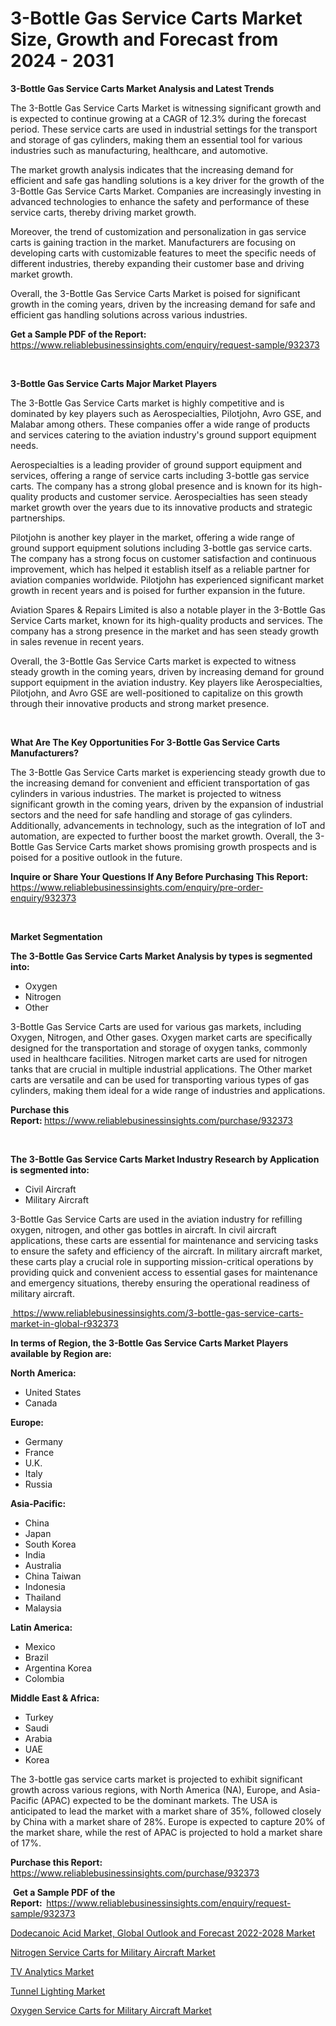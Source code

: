 <p><h1>3-Bottle Gas Service Carts Market Size, Growth and Forecast from 2024 - 2031</h1></p><p><strong>3-Bottle Gas Service Carts Market Analysis and Latest Trends</strong></p>
<p><p>The 3-Bottle Gas Service Carts Market is witnessing significant growth and is expected to continue growing at a CAGR of 12.3% during the forecast period. These service carts are used in industrial settings for the transport and storage of gas cylinders, making them an essential tool for various industries such as manufacturing, healthcare, and automotive.</p><p>The market growth analysis indicates that the increasing demand for efficient and safe gas handling solutions is a key driver for the growth of the 3-Bottle Gas Service Carts Market. Companies are increasingly investing in advanced technologies to enhance the safety and performance of these service carts, thereby driving market growth.</p><p>Moreover, the trend of customization and personalization in gas service carts is gaining traction in the market. Manufacturers are focusing on developing carts with customizable features to meet the specific needs of different industries, thereby expanding their customer base and driving market growth.</p><p>Overall, the 3-Bottle Gas Service Carts Market is poised for significant growth in the coming years, driven by the increasing demand for safe and efficient gas handling solutions across various industries.</p></p>
<p><strong>Get a Sample PDF of the Report:&nbsp;</strong> <a href="https://www.reliablebusinessinsights.com/enquiry/request-sample/932373">https://www.reliablebusinessinsights.com/enquiry/request-sample/932373</a></p>
<p>&nbsp;</p>
<p><strong>3-Bottle Gas Service Carts Major Market Players</strong></p>
<p><p>The 3-Bottle Gas Service Carts market is highly competitive and is dominated by key players such as Aerospecialties, Pilotjohn, Avro GSE, and Malabar among others. These companies offer a wide range of products and services catering to the aviation industry's ground support equipment needs.</p><p>Aerospecialties is a leading provider of ground support equipment and services, offering a range of service carts including 3-bottle gas service carts. The company has a strong global presence and is known for its high-quality products and customer service. Aerospecialties has seen steady market growth over the years due to its innovative products and strategic partnerships.</p><p>Pilotjohn is another key player in the market, offering a wide range of ground support equipment solutions including 3-bottle gas service carts. The company has a strong focus on customer satisfaction and continuous improvement, which has helped it establish itself as a reliable partner for aviation companies worldwide. Pilotjohn has experienced significant market growth in recent years and is poised for further expansion in the future.</p><p>Aviation Spares & Repairs Limited is also a notable player in the 3-Bottle Gas Service Carts market, known for its high-quality products and services. The company has a strong presence in the market and has seen steady growth in sales revenue in recent years.</p><p>Overall, the 3-Bottle Gas Service Carts market is expected to witness steady growth in the coming years, driven by increasing demand for ground support equipment in the aviation industry. Key players like Aerospecialties, Pilotjohn, and Avro GSE are well-positioned to capitalize on this growth through their innovative products and strong market presence.</p></p>
<p>&nbsp;</p>
<p><strong>What Are The Key Opportunities For 3-Bottle Gas Service Carts Manufacturers?</strong></p>
<p><p>The 3-Bottle Gas Service Carts market is experiencing steady growth due to the increasing demand for convenient and efficient transportation of gas cylinders in various industries. The market is projected to witness significant growth in the coming years, driven by the expansion of industrial sectors and the need for safe handling and storage of gas cylinders. Additionally, advancements in technology, such as the integration of IoT and automation, are expected to further boost the market growth. Overall, the 3-Bottle Gas Service Carts market shows promising growth prospects and is poised for a positive outlook in the future.</p></p>
<p><strong>Inquire or Share Your Questions If Any Before Purchasing This Report:</strong> <a href="https://www.reliablebusinessinsights.com/enquiry/pre-order-enquiry/932373">https://www.reliablebusinessinsights.com/enquiry/pre-order-enquiry/932373</a></p>
<p>&nbsp;</p>
<p><strong>Market Segmentation</strong></p>
<p><strong>The 3-Bottle Gas Service Carts Market Analysis by types is segmented into:</strong></p>
<p><ul><li>Oxygen</li><li>Nitrogen</li><li>Other</li></ul></p>
<p><p>3-Bottle Gas Service Carts are used for various gas markets, including Oxygen, Nitrogen, and Other gases. Oxygen market carts are specifically designed for the transportation and storage of oxygen tanks, commonly used in healthcare facilities. Nitrogen market carts are used for nitrogen tanks that are crucial in multiple industrial applications. The Other market carts are versatile and can be used for transporting various types of gas cylinders, making them ideal for a wide range of industries and applications.</p></p>
<p><strong>Purchase this Report:&nbsp;</strong><a href="https://www.reliablebusinessinsights.com/purchase/932373">https://www.reliablebusinessinsights.com/purchase/932373</a></p>
<p>&nbsp;</p>
<p><strong>The 3-Bottle Gas Service Carts Market Industry Research by Application is segmented into:</strong></p>
<p><ul><li>Civil Aircraft</li><li>Military Aircraft</li></ul></p>
<p><p>3-Bottle Gas Service Carts are used in the aviation industry for refilling oxygen, nitrogen, and other gas bottles in aircraft. In civil aircraft applications, these carts are essential for maintenance and servicing tasks to ensure the safety and efficiency of the aircraft. In military aircraft market, these carts play a crucial role in supporting mission-critical operations by providing quick and convenient access to essential gases for maintenance and emergency situations, thereby ensuring the operational readiness of military aircraft.</p></p>
<p><a href="https://www.reliablebusinessinsights.com/3-bottle-gas-service-carts-market-in-global-r932373">&nbsp;https://www.reliablebusinessinsights.com/3-bottle-gas-service-carts-market-in-global-r932373</a></p>
<p><strong>In terms of Region, the 3-Bottle Gas Service Carts Market Players available by Region are:</strong></p>
<p>
    <p> <strong> North America: </strong>
        <ul>
            <li>United States</li>
            <li>Canada</li>
        </ul>
        </p> 
    <p> <strong> Europe: </strong>
        <ul>
            <li>Germany</li>
            <li>France</li>
            <li>U.K.</li>
            <li>Italy</li>
            <li>Russia</li>
        </ul>
        </p> 
    <p> <strong> Asia-Pacific: </strong>
        <ul>
            <li>China</li>
            <li>Japan</li>
            <li>South Korea</li>
            <li>India</li>
            <li>Australia</li>
            <li>China Taiwan</li>
            <li>Indonesia</li>
            <li>Thailand</li>
            <li>Malaysia</li>
        </ul>
        </p> 
    <p> <strong> Latin America: </strong>
        <ul>
            <li>Mexico</li>
            <li>Brazil</li>
            <li>Argentina Korea</li>
            <li>Colombia</li>
        </ul>
        </p> 
    <p> <strong> Middle East & Africa: </strong>
        <ul>
            <li>Turkey</li>
            <li>Saudi</li>
            <li>Arabia</li>
            <li>UAE</li>
            <li>Korea</li>
        </ul>
    </p>
    </p>
<p><p>The 3-bottle gas service carts market is projected to exhibit significant growth across various regions, with North America (NA), Europe, and Asia-Pacific (APAC) expected to be the dominant markets. The USA is anticipated to lead the market with a market share of 35%, followed closely by China with a market share of 28%. Europe is expected to capture 20% of the market share, while the rest of APAC is projected to hold a market share of 17%.</p></p>
<p><strong>Purchase this Report: </strong><a href="https://www.reliablebusinessinsights.com/purchase/932373">https://www.reliablebusinessinsights.com/purchase/932373</a></p>
<p>&nbsp;<strong>Get a Sample PDF of the Report:&nbsp;&nbsp;</strong><a href="https://www.reliablebusinessinsights.com/enquiry/request-sample/932373">https://www.reliablebusinessinsights.com/enquiry/request-sample/932373</a></p>
<p><strong></strong></p>
<p><p><a href="https://issuu.com/reportprime-2/docs/dodecanoic-acid-market-global-outlo_3c07986202cdfd">Dodecanoic Acid Market, Global Outlook and Forecast 2022-2028 Market</a></p><p><a href="https://github.com/kaiserrayhan25/Market-Research-Report-List-2/blob/main/nitrogen-service-carts-for-military-aircraft-market.md">Nitrogen Service Carts for Military Aircraft Market</a></p><p><a href="https://medium.com/@caseyshhand587/tv-analytics-industry-analysis-report-its-market-size-share-trends-by-application-region-1866a1d32e9d">TV Analytics Market</a></p><p><a href="https://medium.com/@joanne.alsop6545/tunnel-lighting-market-size-share-competitive-landscape-and-trend-analysis-report-by-type-by-8a20223a8a2a">Tunnel Lighting Market</a></p><p><a href="https://github.com/juniordelafrance/Market-Research-Report-List-4/blob/main/oxygen-service-carts-for-military-aircraft-market.md">Oxygen Service Carts for Military Aircraft Market</a></p></p>